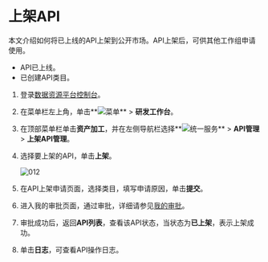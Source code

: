 # 上架API

本文介绍如何将已上线的API上架到公开市场。API上架后，可供其他工作组申请使用。

-   API已上线。
-   已创建API类目。

1.  登录[数据资源平台控制台](https://dataq.console.aliyun.com)。

2.  在菜单栏左上角，单击**![菜单](https://static-aliyun-doc.oss-accelerate.aliyuncs.com/assets/img/zh-CN/6504337061/p188771.png)** \> **研发工作台**。

3.  在顶部菜单栏单击**资产加工**，并在左侧导航栏选择**![统一服务](https://static-aliyun-doc.oss-accelerate.aliyuncs.com/assets/img/zh-CN/0702579161/p268584.png)** \> **API管理** \> **上架API管理**。

4.  选择要上架的API，单击**上架**。

    ![012](https://static-aliyun-doc.oss-accelerate.aliyuncs.com/assets/img/zh-CN/5348033261/p282030.png)

5.  在API上架申请页面，选择类目，填写申请原因，单击**提交**。

6.  进入我的审批页面，通过审批，详细请参见[我的审批](/cn.zh-CN/用户指南/系统设置/我的审批.md)。

7.  审批成功后，返回**API列表**，查看该API状态，当状态为**已上架**，表示上架成功。

8.  单击**日志**，可查看API操作日志。



